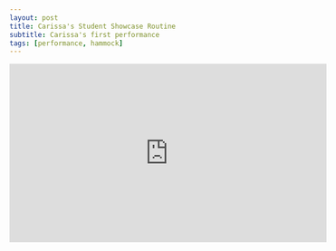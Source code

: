 ```yaml
---
layout: post
title: Carissa's Student Showcase Routine
subtitle: Carissa's first performance
tags: [performance, hammock]
---
```



<iframe width="560" height="315" src="https://www.youtube.com/embed/ZwfpMi_Czoo" frameborder="0" allow="accelerometer; autoplay; encrypted-media; gyroscope; picture-in-picture" allowfullscreen></iframe>
